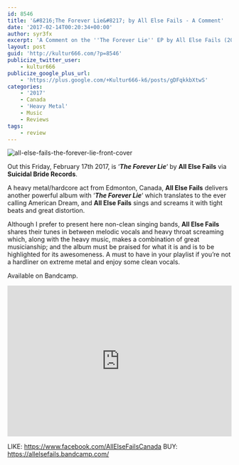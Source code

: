 ```yaml
---
id: 8546
title: '&#8216;The Forever Lie&#8217; by All Else Fails - A Comment'
date: '2017-02-14T00:20:34+00:00'
author: syr3fx
excerpt: 'A Comment on the ''The Forever Lie'' EP by All Else Fails (2017).'
layout: post
guid: 'http://kultur666.com/?p=8546'
publicize_twitter_user:
    - kultur666
publicize_google_plus_url:
    - 'https://plus.google.com/+Kultur666-k6/posts/gDFqkkbXtwS'
categories:
    - '2017'
    - Canada
    - 'Heavy Metal'
    - Music
    - Reviews
tags:
    - review
---
```


![all-else-fails-the-forever-lie-front-cover](http://localhost:8080/wp-content/uploads/2017/02/all-else-fails-the-forever-lie-front-cover.jpg)

Out this Friday, February 17th 2017, is ‘***The Forever Lie***‘ by **All Else Fails** via **Suicidal Bride Records**.

A heavy metal/hardcore act from Edmonton, Canada, **All Else Fails** delivers another powerful album with ‘***The Forever Lie***‘ which translates to the ever calling American Dream, and **All Else Fails** sings and screams it with tight beats and great distortion.

Although I prefer to present here non-clean singing bands, **All Else Fails** shares their tunes in between melodic vocals and heavy throat screaming which, along with the heavy music, makes a combination of great musicianship; and the album must be praised for what it is and is to be highlighted for its awesomeness. A must to have in your playlist if you’re not a hardliner on extreme metal and enjoy some clean vocals.

Available on Bandcamp.

<iframe style="border: 0; width: 100%; height: 340px;" src="https://bandcamp.com/EmbeddedPlayer/album=3223121055/size=large/bgcol=333333/linkcol=e99708/tracklist=false/transparent=true/" seamless></iframe>

LIKE: <https://www.facebook.com/AllElseFailsCanada>
BUY: <https://allelsefails.bandcamp.com/>